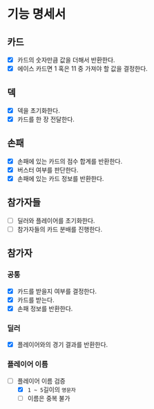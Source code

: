 # 기능 명세서

## 카드

- [x] 카드의 숫자만큼 값을 더해서 반환한다.
- [x] 에이스 카드면 1 혹은 11 중 가져야 할 값을 결정한다.

## 덱

- [x] 덱을 초기화한다.
- [x] 카드를 한 장 전달한다.

## 손패

- [x] 손패에 있는 카드의 점수 합계를 반환한다.
- [x] 버스터 여부를 판단한다.
- [x] 손패에 있는 카드 정보를 반환한다.

## 참가자들

- [ ] 딜러와 플레이어를 초기화한다.
- [ ] 참가자들의 카드 분배를 진행한다.

## 참가자

### 공통

- [x] 카드를 받을지 여부를 결정한다.
- [x] 카드를 받는다.
- [x] 손패 정보를 반환한다.

### 딜러

- [x] 플레이어와의 경기 결과를 반환한다.

### 플레이어 이름
- [ ] 플레이어 이름 검증
  - [x] `1 ~ 5`길이의 `영문자`
  - [ ] 이름은 중복 불가
